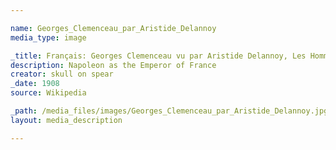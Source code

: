 ```yaml
--- 

name: Georges_Clemenceau_par_Aristide_Delannoy
media_type: image

_title: Français: Georges Clemenceau vu par Aristide Delannoy, Les Hommes du jour, 1908
description: Napoleon as the Emperor of France
creator: skull on spear
_date: 1908
source: Wikipedia

_path: /media_files/images/Georges_Clemenceau_par_Aristide_Delannoy.jpg 
layout: media_description

--- 
```

